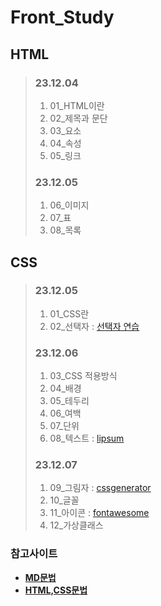 # Front_Study 
 

## HTML
  
>### 23.12.04
>1. 01_HTML이란   
>2. 02_제목과 문단   
>3. 03_요소   
>4. 04_속성   
>5. 05_링크   
>
>   
>### 23.12.05
>1. 06_이미지   
>2. 07_표   
>3. 08_목록     
>   

   
## CSS
  
>### 23.12.05
>1. 01_CSS란   
>2. 02_선택자 : [선택자 연습](https://flukeout.github.io)   
>
>
>### 23.12.06
>1. 03_CSS 적용방식
>2. 04_배경 
>3. 05_테두리
>4. 06_여백
>5. 07_단위
>6. 08_텍스트 : [lipsum](https://www.lipsum.com/)
>
>
>### 23.12.07
>1. 09_그림자 : [cssgenerator](https://cssgenerator.org/text-shadow-css-generator.html)
>2. 10_글꼴
>3. 11_아이콘 : [fontawesome](https://fontawesome.com/)
>4. 12_가상클래스
>


### 참고사이트
+ **[MD문법](https://www.markdownguide.org/)**
+ **[HTML,CSS문법](https://developer.mozilla.org/ko/docs/Learn/CSS)**
